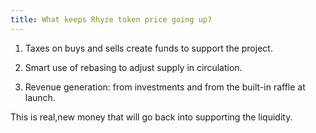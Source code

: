 ```yaml
---
title: What keeps Rhyze token price going up?
---
```


1. Taxes on buys and sells create funds to support the project.

2. Smart use of rebasing to adjust supply in circulation.

3. Revenue generation: from investments and from the built-in raffle at launch.

This is real,new money that will go back into supporting the liquidity.
